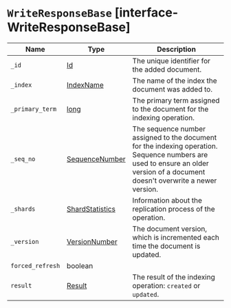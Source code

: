 # `WriteResponseBase` [interface-WriteResponseBase]

| Name | Type | Description |
| - | - | - |
| `_id` | [Id](./Id.md) | The unique identifier for the added document. |
| `_index` | [IndexName](./IndexName.md) | The name of the index the document was added to. |
| `_primary_term` | [long](./long.md) | The primary term assigned to the document for the indexing operation. |
| `_seq_no` | [SequenceNumber](./SequenceNumber.md) | The sequence number assigned to the document for the indexing operation. Sequence numbers are used to ensure an older version of a document doesn't overwrite a newer version. |
| `_shards` | [ShardStatistics](./ShardStatistics.md) | Information about the replication process of the operation. |
| `_version` | [VersionNumber](./VersionNumber.md) | The document version, which is incremented each time the document is updated. |
| `forced_refresh` | boolean | &nbsp; |
| `result` | [Result](./Result.md) | The result of the indexing operation: `created` or `updated`. |

